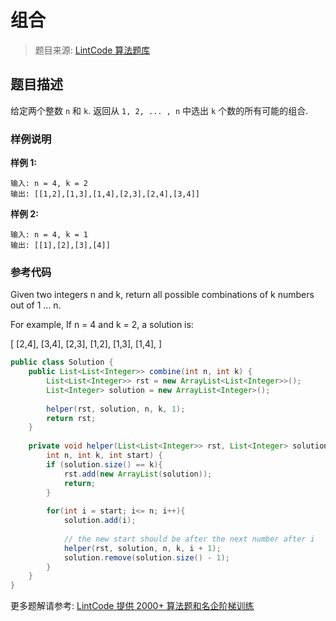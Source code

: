 # 组合
 > 题目来源: [LintCode 算法题库](https://www.lintcode.com/problem/combinations/?utm_source=sc-github-wzz)
 ## 题目描述
 给定两个整数 `n` 和 `k`. 返回从 `1, 2, ... , n` 中选出 `k` 个数的所有可能的组合.
 ### 样例说明
 **样例 1:**

```
输入: n = 4, k = 2
输出: [[1,2],[1,3],[1,4],[2,3],[2,4],[3,4]]
```

**样例 2:**

```
输入: n = 4, k = 1
输出: [[1],[2],[3],[4]]
```
 ### 参考代码
 Given two integers n and k, return all possible combinations of k numbers out of 1 ... n.

For example,
If n = 4 and k = 2, a solution is:

[
  [2,4],
  [3,4],
  [2,3],
  [1,2],
  [1,3],
  [1,4],
]
```java
public class Solution {
    public List<List<Integer>> combine(int n, int k) {
        List<List<Integer>> rst = new ArrayList<List<Integer>>();
        List<Integer> solution = new ArrayList<Integer>();
        
        helper(rst, solution, n, k, 1);
        return rst;
    }
    
    private void helper(List<List<Integer>> rst, List<Integer> solution, 
        int n, int k, int start) {
        if (solution.size() == k){
            rst.add(new ArrayList(solution));
            return;
        }
        
        for(int i = start; i<= n; i++){
            solution.add(i);
            
            // the new start should be after the next number after i
            helper(rst, solution, n, k, i + 1); 
            solution.remove(solution.size() - 1);
        }
    }
}

```
 更多题解请参考: [LintCode 提供 2000+ 算法题和名企阶梯训练](https://www.lintcode.com/problem/?utm_source=sc-github-wzz)